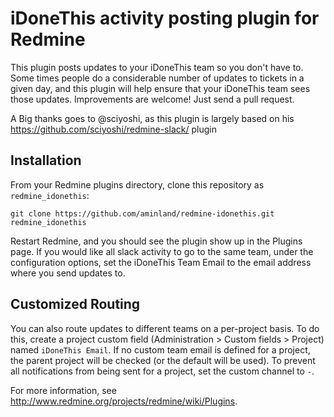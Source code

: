 # iDoneThis activity posting plugin for Redmine

This plugin posts updates to your iDoneThis team so you don't have to. 
Some times people do a considerable number of updates to tickets in a given day,
and this plugin will help ensure that your iDoneThis team sees those updates.
Improvements are welcome! Just send a pull request.

A Big thanks goes to @sciyoshi, as this plugin is largely based on his https://github.com/sciyoshi/redmine-slack/ plugin

## Installation

From your Redmine plugins directory, clone this repository as `redmine_idonethis`:

    git clone https://github.com/aminland/redmine-idonethis.git redmine_idonethis

Restart Redmine, and you should see the plugin show up in the Plugins page.
If you would like all slack activity to go to the same team, under the configuration options,
set the iDoneThis Team Email to the email address where you send updates to.

## Customized Routing

You can also route updates to different teams on a per-project basis. To
do this, create a project custom field (Administration > Custom fields > Project)
named `iDoneThis Email`. If no custom team email is defined for a project, the parent
project will be checked (or the default will be used). To prevent all notifications
from being sent for a project, set the custom channel to `-`.

For more information, see http://www.redmine.org/projects/redmine/wiki/Plugins.
